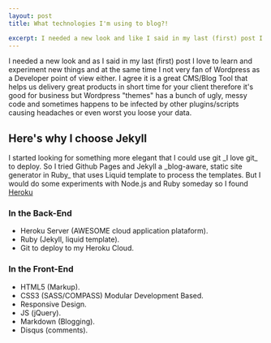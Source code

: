 ```yaml
---
layout: post
title: What technologies I'm using to blog?!

excerpt: I needed a new look and like I said in my last (first) post I love to learn and experiment new things and at the same time I not very fan of Wordpress as a Developer point of view either.
---
```


I needed a new look and as I said in my last (first) post I love to learn and experiment new things and at the same time I not very fan of Wordpress as a Developer point of view either.
I agree it is a great CMS/Blog Tool that helps us delivery great products in short time for your client therefore it's good for business but Wordpress "themes" has a bunch of ugly, messy code and sometimes happens to be infected by other plugins/scripts causing headaches or even worst you loose your data.

## Here's why I choose Jekyll

<p>
I started looking for something more elegant that I could use git _I love git_ to deploy.
So I tried Github Pages and Jekyll a _blog-aware, static site generator in Ruby_ that uses Liquid template to process the templates.
But I would do some experiments with Node.js and Ruby someday so I found <a href="http://www.heroku.com" title="Heroku" target="_blank">Heroku</a></p>

### In the Back-End
- Heroku Server (AWESOME cloud application plataform).
- Ruby (Jekyll, liquid template).
- Git to deploy to my Heroku Cloud.

### In the Front-End
- HTML5 (Markup).
- CSS3 (SASS/COMPASS) Modular Development Based.
- Responsive Design.
- JS (jQuery).
- Markdown (Blogging).
- Disqus (comments).
